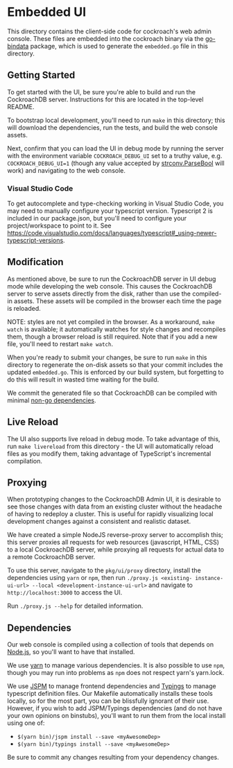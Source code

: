 # Embedded UI

This directory contains the client-side code for cockroach's web admin
console. These files are embedded into the cockroach binary via the
[go-bindata](https://github.com/jteeuwen/go-bindata) package, which is used to
generate the `embedded.go` file in this directory.

## Getting Started

To get started with the UI, be sure you're able to build and run the
CockroachDB server. Instructions for this are located in the top-level README.

To bootstrap local development, you'll need to run `make` in this directory;
this will download the dependencies, run the tests, and build the web console
assets.

Next, confirm that you can load the UI in debug mode by running the server
with the environment variable `COCKROACH_DEBUG_UI` set to a truthy value, e.g.
`COCKROACH_DEBUG_UI=1` (though any value accepted by
[strconv.ParseBool](https://godoc.org/strconv#ParseBool) will work) and
navigating to the web console.

### Visual Studio Code

To get autocomplete and type-checking working in Visual Studio Code, you may
need to manually configure your typescript version. Typescript 2 is included
in our package.json, but you'll need to configure your project/workspace to
point to it. See
https://code.visualstudio.com/docs/languages/typescript#_using-newer-typescript-versions.

## Modification

As mentioned above, be sure to run the CockroachDB server in UI debug mode
while developing the web console. This causes the CockroachDB server to serve
assets directly from the disk, rather than use the compiled-in assets. These
assets will be compiled in the browser each time the page is reloaded.

NOTE: styles are not yet compiled in the browser. As a workaround, `make
watch` is available; it automatically watches for style changes and recompiles
them, though a browser reload is still required. Note that if you add a new
file, you'll need to restart `make watch`.

When you're ready to submit your changes, be sure to run `make` in this
directory to regenerate the on-disk assets so that your commit includes the
updated `embedded.go`. This is enforced by our build system, but forgetting to
do this will result in wasted time waiting for the build.

We commit the generated file so that CockroachDB can be compiled with minimal
[non-go dependencies](#dependencies).

## Live Reload

The UI also supports live reload in debug mode. To take advantage of this, run
`make livereload` from this directory - the UI will automatically reload files
as you modify them, taking advantage of TypeScript's incremental compilation.

## Proxying

When prototyping changes to the CockroachDB Admin UI, it is desirable to see
those changes with data from an existing cluster without the headache of having
to redeploy a cluster. This is useful for rapidly visualizing local development
changes against a consistent and realistic dataset.

We have created a simple NodeJS reverse-proxy server to accomplish this; this
server proxies all requests for web resources (javascript, HTML, CSS) to a local
CockroachDB server, while proxying all requests for actual data to a remote
CockroachDB server.

To use this server, navigate to the `pkg/ui/proxy` directory, install the
dependencies using `yarn` or `npm`, then run `./proxy.js <existing- instance-
ui-url> --local <development-instance-ui-url>` and navigate to
`http://localhost:3000` to access the UI.

Run `./proxy.js --help` for detailed information.

## Dependencies

Our web console is compiled using a collection of tools that depends on
[Node.js](https://nodejs.org/), so you'll want to have that installed.

We use [yarn](https://yarnpkg.com) to manage various dependencies. It is also
possible to use `npm`, though you may run into problems as `npm` does not
respect yarn's yarn.lock.

We use [JSPM](http://jspm.io/) to manage frontend dependencies and
[Typings](https://github.com/typings/typings) to manage typescript definition
files. Our Makefile automatically installs these tools locally, so for the
most part, you can be blissfully ignorant of their use. However, if you wish
to add JSPM/Typings dependencies (and do not have your own opinions on
binstubs), you'll want to run them from the local install using one of:

- `$(yarn bin)/jspm install --save <myAwesomeDep>`
- `$(yarn bin)/typings install --save <myAwesomeDep>`

Be sure to commit any changes resulting from your dependency changes.
